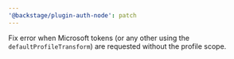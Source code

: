 ```yaml
---
'@backstage/plugin-auth-node': patch
---
```


Fix error when Microsoft tokens (or any other using the `defaultProfileTransform`) are requested without the profile scope.
